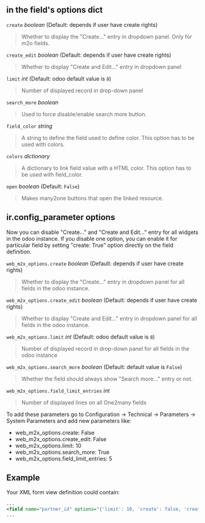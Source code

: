 ## in the field's options dict

`create` *boolean* (Default: depends if user have create rights)

> Whether to display the "Create..." entry in dropdown panel. Only for m2o fields.

`create_edit` *boolean* (Default: depends if user have create rights)

> Whether to display "Create and Edit..." entry in dropdown panel

`limit` *int* (Default: odoo default value is `8`)

> Number of displayed record in drop-down panel

`search_more` *boolean*

> Used to force disable/enable search more button.

`field_color` *string*

> A string to define the field used to define color. This option has to
> be used with colors.

`colors` *dictionary*

> A dictionary to link field value with a HTML color. This option has to
> be used with field_color.

`open` *boolean* (Default: `False`)

> Makes many2one buttons that open the linked resource.

## ir.config_parameter options

Now you can disable "Create..." and "Create and Edit..." entry for all
widgets in the odoo instance. If you disable one option, you can enable
it for particular field by setting "create: True" option directly on the
field definition.

`web_m2x_options.create` *boolean* (Default: depends if user have create
rights)

> Whether to display the "Create..." entry in dropdown panel for all
> fields in the odoo instance.

`web_m2x_options.create_edit` *boolean* (Default: depends if user have
create rights)

> Whether to display "Create and Edit..." entry in dropdown panel for
> all fields in the odoo instance.

`web_m2x_options.limit` *int* (Default: odoo default value is `8`)

> Number of displayed record in drop-down panel for all fields in the
> odoo instance

`web_m2x_options.search_more` *boolean* (Default: default value is
`False`)

> Whether the field should always show "Search more..." entry or not.

`web_m2x_options.field_limit_entries` *int*

> Number of displayed lines on all One2many fields

To add these parameters go to Configuration -\> Technical -\> Parameters
-\> System Parameters and add new parameters like:

- web_m2x_options.create: False
- web_m2x_options.create_edit: False
- web_m2x_options.limit: 10
- web_m2x_options.search_more: True
- web_m2x_options.field_limit_entries: 5

## Example

Your XML form view definition could contain:

``` xml
...
<field name="partner_id" options="{'limit': 10, 'create': false, 'create_edit': false, 'search_more': true, 'field_color':'type', 'colors':{'contact':'green', 'invoice': 'red', 'delivery': 'blue'}}"/>
...
```
